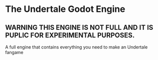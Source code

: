 # The Undertale Godot Engine
## WARNING THIS ENGINE IS NOT FULL AND IT IS PUPLIC FOR EXPERIMENTAL PURPOSES.

A full engine that contains everything you need to make an Undertale fangame
